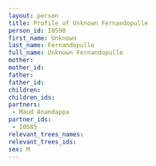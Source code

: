 ```yaml
---
layout: person
title: Profile of Unknown Fernandopulle
person_id: I0590
first_name: Unknown
last_name: Fernandopulle
full_name: Unknown Fernandopulle
mother: 
mother_id: 
father: 
father_id: 
children:
children_ids:
partners:
 - Maud Anandappa
partner_ids:
 - I0585
relevant_trees_names:
relevant_trees_ids:
sex: M
---
```


